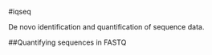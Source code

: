 #iqseq

De novo identification and quantification of sequence data.

##Quantifying sequences in FASTQ
